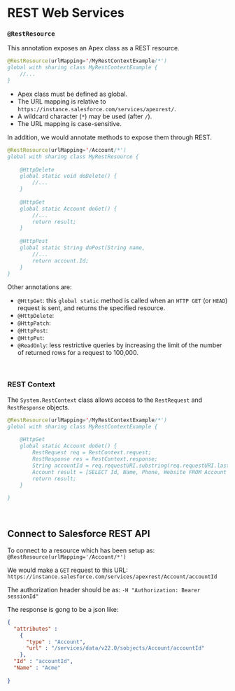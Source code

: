 # REST Web Services

### `@RestResource`

This annotation exposes an Apex class as a REST resource.

```java
@RestResource(urlMapping='/MyRestContextExample/*')
global with sharing class MyRestContextExample {
    //...
}
```

- Apex class must be defined as global.
- The URL mapping is relative to `https://instance.salesforce.com/services/apexrest/`.
- A wildcard character (`*`) may be used (after `/`).
- The URL mapping is case-sensitive.

In addition, we would annotate methods to expose them through REST.

```java
@RestResource(urlMapping='/Account/*')
global with sharing class MyRestResource {
 
    @HttpDelete
    global static void doDelete() {
        //...
    }
  
    @HttpGet
    global static Account doGet() {
        //...
        return result;
    }
  
    @HttpPost
    global static String doPost(String name,
        //...
        return account.Id;
    }
}
```

Other annotations are:

- `@HttpGet`: this `global static` method is called when an `HTTP GET` (or `HEAD`) request is sent, and returns the specified resource.
- `@HttpDelete`:
- `@HttpPatch`:
- `@HttpPost`:
- `@HttpPut`:
- `@ReadOnly`: less restrictive queries by increasing the limit of the number of returned rows for a request to 100,000.


<br>

### REST Context

The `System.RestContext` class allows access to the `RestRequest` and `RestResponse` objects.

```java
@RestResource(urlMapping='/MyRestContextExample/*')
global with sharing class MyRestContextExample {
 
    @HttpGet
    global static Account doGet() {
        RestRequest req = RestContext.request;
        RestResponse res = RestContext.response;
        String accountId = req.requestURI.substring(req.requestURI.lastIndexOf('/')+1);
        Account result = [SELECT Id, Name, Phone, Website FROM Account WHERE Id = :accountId];
        return result;
    }
  
}
```

<br>

## Connect to Salesforce REST API

To connect to a resource which has been setup as: `@RestResource(urlMapping='/Account/*')`

We would make a `GET` request to this URL:<br>
`https://instance.salesforce.com/services/apexrest/Account/accountId`

The authorization header should be as: `-H "Authorization: Bearer sessionId"`

The response is gong to be a json like:

```json
{
  "attributes" : 
    {
      "type" : "Account",
      "url" : "/services/data/v22.0/sobjects/Account/accountId"
    },
  "Id" : "accountId",
  "Name" : "Acme"
 
}
```
